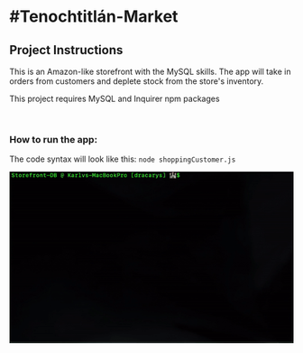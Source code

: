 <h1>#Tenochtitlán-Market</h1>

<h2>Project Instructions</h2>
<p>This is an Amazon-like storefront with the MySQL skills. The app will take in orders from customers and deplete stock from the store's inventory.</p>
<p>This project requires MySQL and Inquirer npm packages</p>

<br>

<h3>How to run the app:</h3>
<p>The code syntax will look like this: <code>node shoppingCustomer.js</code></p>
<img src="gifs/shopExample.gif">